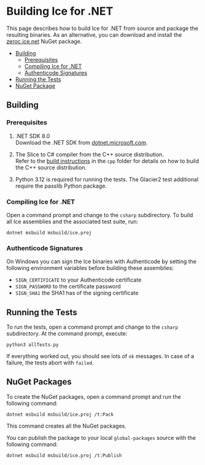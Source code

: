 # Building Ice for .NET

This page describes how to build Ice for .NET from source and package the resulting binaries. As an alternative, you
can download and install the [zeroc.ice.net][1] NuGet package.

- [Building](#building)
  - [Prerequisites](#prerequisites)
  - [Compiling Ice for \.NET](#compiling-ice-for-net)
  - [Authenticode Signatures](#authenticode-signatures)
- [Running the Tests](#running-the-tests)
- [NuGet Package](#nuget-package)

## Building

### Prerequisites

1. .NET SDK 8.0 \
   Download the .NET SDK from [dotnet.microsoft.com](https://dotnet.microsoft.com/en-us/download/dotnet).

2. The Slice to C# compiler from the C++ source distribution. \
   Refer to the [build instructions](../cpp/BUILDING.md) in the `cpp` folder for details on how to build the C++ source distribution.

3. Python 3.12 is required for running the tests. The Glacier2 test additional require the passlib Python package.

### Compiling Ice for .NET

Open a command prompt and change to the `csharp` subdirectory. To build all Ice assemblies and the associated
test suite, run:

```shell
dotnet msbuild msbuild/ice.proj
```

### Authenticode Signatures

On Windows you can sign the Ice binaries with Authenticode by setting the following environment variables before
building these assemblies:

- `SIGN_CERTIFICATE` to your Authenticode certificate
- `SIGN_PASSWORD` to the certificate password
- `SIGN_SHA1` the SHA1 has of the signing certificate

## Running the Tests

To run the tests, open a command prompt and change to the `csharp` subdirectory. At the command prompt, execute:

```shell
python3 allTests.py
```

If everything worked out, you should see lots of `ok` messages. In case of a failure, the tests abort with `failed`.

## NuGet Packages

To create the NuGet packages, open a command prompt and run the following command:

```shell
dotnet msbuild msbuild/ice.proj /t:Pack
```

This command creates all the NuGet packages.

You can publish the package to your local `global-packages` source with the following command:

```shell
dotnet msbuild msbuild/ice.proj /t:Publish
```

[1]: https://zeroc.com/downloads/ice

